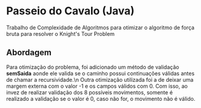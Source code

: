 # Passeio do Cavalo (Java)

Trabalho de Complexidade de Algoritmos para otimizar o algoritmo de força bruta para resolver o Knight's Tour Problem

## Abordagem

Para otimização do problema, foi adicionado um método de validação **semSaida** aonde ele valida se o caminho possui continuações válidas antes de chamar a recursividade.\n
Outra otimização utilizada foi a de deixar uma margem externa com o valor -1 e os campos válidos com 0. Com isso, ao invez de realizar validação dos 8 possíveis movimentos, somente é realizado a validação se o valor é 0, caso não for, o movimento não é válido.
